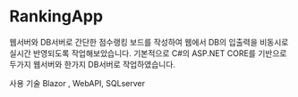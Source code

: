 # RankingApp

웹서버와 DB서버로 간단한 점수랭킹 보드를 작성하여 웹에서 DB의 입출력을 비동시로 실시간 반영되도록 작업해보았습니다.
기본적으로 C#의 ASP.NET CORE를 기반으로 두가지 웹서버와 한가지 DB서버로 작업하였습니다.

사용 기술
Blazor , WebAPI, SQLserver
